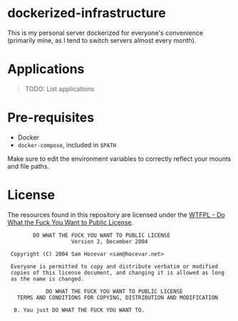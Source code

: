 # dockerized-infrastructure

This is my personal server dockerized for everyone's convenience (primarily mine, as I tend to switch servers almost every month).

# Applications

> TODO: List applications

# Pre-requisites

* Docker
* `docker-compose`, included in `$PATH`

Make sure to edit the environment variables to correctly reflect your mounts and file paths.

# License

The resources found in this repository are licensed under the [WTFPL - Do What the Fuck You Want to Public License](http://www.wtfpl.net/about/).

```
        DO WHAT THE FUCK YOU WANT TO PUBLIC LICENSE 
                    Version 2, December 2004 

 Copyright (C) 2004 Sam Hocevar <sam@hocevar.net> 

 Everyone is permitted to copy and distribute verbatim or modified 
 copies of this license document, and changing it is allowed as long 
 as the name is changed. 

            DO WHAT THE FUCK YOU WANT TO PUBLIC LICENSE 
   TERMS AND CONDITIONS FOR COPYING, DISTRIBUTION AND MODIFICATION 

  0. You just DO WHAT THE FUCK YOU WANT TO.
```